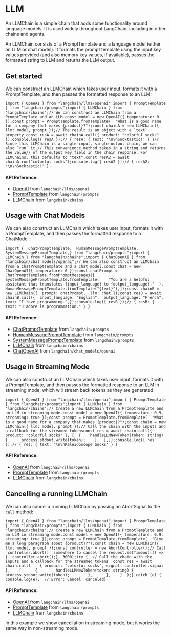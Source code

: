 LLM
===

An LLMChain is a simple chain that adds some functionality around language models. It is used widely throughout LangChain, including in other chains and agents.

An LLMChain consists of a PromptTemplate and a language model (either an LLM or chat model). It formats the prompt template using the input key values provided (and also memory key values, if available), passes the formatted string to LLM and returns the LLM output.

Get started[​](#get-started "Direct link to Get started")
---------------------------------------------------------

We can construct an LLMChain which takes user input, formats it with a PromptTemplate, and then passes the formatted response to an LLM:

    import { OpenAI } from "langchain/llms/openai";import { PromptTemplate } from "langchain/prompts";import { LLMChain } from "langchain/chains";// We can construct an LLMChain from a PromptTemplate and an LLM.const model = new OpenAI({ temperature: 0 });const prompt = PromptTemplate.fromTemplate(  "What is a good name for a company that makes {product}?");const chainA = new LLMChain({ llm: model, prompt });// The result is an object with a `text` property.const resA = await chainA.call({ product: "colorful socks" });console.log({ resA });// { resA: { text: '\n\nSocktastic!' } }// Since this LLMChain is a single-input, single-output chain, we can also `run` it.// This convenience method takes in a string and returns the value// of the output key field in the chain response. For LLMChains, this defaults to "text".const resA2 = await chainA.run("colorful socks");console.log({ resA2 });// { resA2: '\n\nSocktastic!' }

#### API Reference:

*   [OpenAI](/docs/api/llms_openai/classes/OpenAI) from `langchain/llms/openai`
*   [PromptTemplate](/docs/api/prompts/classes/PromptTemplate) from `langchain/prompts`
*   [LLMChain](/docs/api/chains/classes/LLMChain) from `langchain/chains`

Usage with Chat Models[​](#usage-with-chat-models "Direct link to Usage with Chat Models")
------------------------------------------------------------------------------------------

We can also construct an LLMChain which takes user input, formats it with a PromptTemplate, and then passes the formatted response to a ChatModel:

    import {  ChatPromptTemplate,  HumanMessagePromptTemplate,  SystemMessagePromptTemplate,} from "langchain/prompts";import { LLMChain } from "langchain/chains";import { ChatOpenAI } from "langchain/chat_models/openai";// We can also construct an LLMChain from a ChatPromptTemplate and a chat model.const chat = new ChatOpenAI({ temperature: 0 });const chatPrompt = ChatPromptTemplate.fromPromptMessages([  SystemMessagePromptTemplate.fromTemplate(    "You are a helpful assistant that translates {input_language} to {output_language}."  ),  HumanMessagePromptTemplate.fromTemplate("{text}"),]);const chainB = new LLMChain({  prompt: chatPrompt,  llm: chat,});const resB = await chainB.call({  input_language: "English",  output_language: "French",  text: "I love programming.",});console.log({ resB });// { resB: { text: "J'adore la programmation." } }

#### API Reference:

*   [ChatPromptTemplate](/docs/api/prompts/classes/ChatPromptTemplate) from `langchain/prompts`
*   [HumanMessagePromptTemplate](/docs/api/prompts/classes/HumanMessagePromptTemplate) from `langchain/prompts`
*   [SystemMessagePromptTemplate](/docs/api/prompts/classes/SystemMessagePromptTemplate) from `langchain/prompts`
*   [LLMChain](/docs/api/chains/classes/LLMChain) from `langchain/chains`
*   [ChatOpenAI](/docs/api/chat_models_openai/classes/ChatOpenAI) from `langchain/chat_models/openai`

Usage in Streaming Mode[​](#usage-in-streaming-mode "Direct link to Usage in Streaming Mode")
---------------------------------------------------------------------------------------------

We can also construct an LLMChain which takes user input, formats it with a PromptTemplate, and then passes the formatted response to an LLM in streaming mode, which will stream back tokens as they are generated:

    import { OpenAI } from "langchain/llms/openai";import { PromptTemplate } from "langchain/prompts";import { LLMChain } from "langchain/chains";// Create a new LLMChain from a PromptTemplate and an LLM in streaming mode.const model = new OpenAI({ temperature: 0.9, streaming: true });const prompt = PromptTemplate.fromTemplate(  "What is a good name for a company that makes {product}?");const chain = new LLMChain({ llm: model, prompt });// Call the chain with the inputs and a callback for the streamed tokensconst res = await chain.call({ product: "colorful socks" }, [  {    handleLLMNewToken(token: string) {      process.stdout.write(token);    },  },]);console.log({ res });// { res: { text: '\n\nKaleidoscope Socks' } }

#### API Reference:

*   [OpenAI](/docs/api/llms_openai/classes/OpenAI) from `langchain/llms/openai`
*   [PromptTemplate](/docs/api/prompts/classes/PromptTemplate) from `langchain/prompts`
*   [LLMChain](/docs/api/chains/classes/LLMChain) from `langchain/chains`

Cancelling a running LLMChain[​](#cancelling-a-running-llmchain "Direct link to Cancelling a running LLMChain")
---------------------------------------------------------------------------------------------------------------

We can also cancel a running LLMChain by passing an AbortSignal to the `call` method:

    import { OpenAI } from "langchain/llms/openai";import { PromptTemplate } from "langchain/prompts";import { LLMChain } from "langchain/chains";// Create a new LLMChain from a PromptTemplate and an LLM in streaming mode.const model = new OpenAI({ temperature: 0.9, streaming: true });const prompt = PromptTemplate.fromTemplate(  "Give me a long paragraph about {product}?");const chain = new LLMChain({ llm: model, prompt });const controller = new AbortController();// Call `controller.abort()` somewhere to cancel the request.setTimeout(() => {  controller.abort();}, 3000);try {  // Call the chain with the inputs and a callback for the streamed tokens  const res = await chain.call(    { product: "colorful socks", signal: controller.signal },    [      {        handleLLMNewToken(token: string) {          process.stdout.write(token);        },      },    ]  );} catch (e) {  console.log(e);  // Error: Cancel: canceled}

#### API Reference:

*   [OpenAI](/docs/api/llms_openai/classes/OpenAI) from `langchain/llms/openai`
*   [PromptTemplate](/docs/api/prompts/classes/PromptTemplate) from `langchain/prompts`
*   [LLMChain](/docs/api/chains/classes/LLMChain) from `langchain/chains`

In this example we show cancellation in streaming mode, but it works the same way in non-streaming mode.